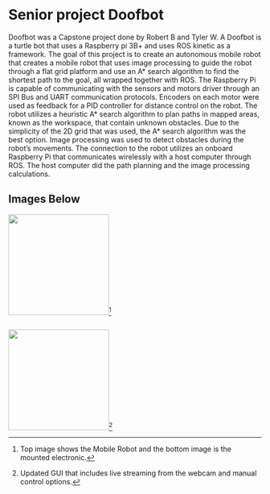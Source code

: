 # Senior project Doofbot

Doofbot was a Capstone project done by Robert B and Tyler W. 
A Doofbot is a turtle bot that uses a Raspberry pi 3B+ and uses ROS kinetic as a framework. 
The goal of this project is to create an autonomous mobile robot that creates a mobile robot that uses image processing to guide the robot through a flat grid platform and use an A* search algorithm to find the shortest path to the goal, all wrapped together with ROS. The Raspberry Pi is capable of communicating with the sensors and motors driver through an SPI Bus and UART communication protocols. Encoders on each motor were used as feedback for a PID controller for distance control on the robot. The robot utilizes a heuristic A* search algorithm to plan paths in mapped areas, known as the workspace, that contain unknown obstacles. Due to the simplicity of the 2D grid that was used, the A* search algorithm was the best option. Image processing was used to detect obstacles during the robot’s movements. The connection to the robot utilizes an onboard Raspberry Pi that communicates wirelessly with a host computer through ROS. The host computer did the path planning and the image processing calculations. 


## Images Below
<img src="https://user-images.githubusercontent.com/50836413/182407431-8f739654-0fb5-40e5-be24-cb9803d4b14a.png" width="200" />[^1]

[^1]: Top image shows the Mobile Robot and the bottom image is the mounted electronic. 

##
<img src="https://user-images.githubusercontent.com/50836413/182407029-19c44388-bfcc-49bc-8aa9-fcf716cabe83.png" width="200" />[^2]

[^2]: Updated GUI that includes live streaming from the webcam and manual control options.


